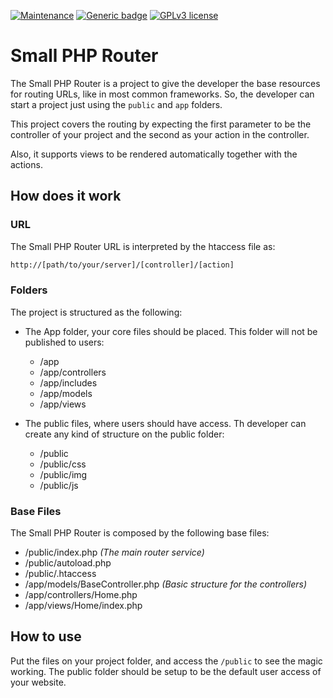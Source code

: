 [![Maintenance](https://img.shields.io/badge/Maintained%3F-no-red.svg)](https://bitbucket.org/lbesson/ansi-colors)
[![Generic badge](https://img.shields.io/badge/Status-Deprecated-orange.svg)](https://shields.io/)
[![GPLv3 license](https://img.shields.io/badge/License-GPLv3-blue.svg)](http://perso.crans.org/besson/LICENSE.html)

# Small PHP Router

The Small PHP Router is a project to give the developer the base resources for routing URLs, like in most common frameworks.
So, the developer can start a project just using the `public` and `app` folders.

This project covers the routing by expecting the first parameter to be the controller of your project and the second as your action in the controller.

Also, it supports views to be rendered automatically together with the actions.

## How does it work
### URL
The Small PHP Router URL is interpreted by the htaccess file as:
```html
http://[path/to/your/server]/[controller]/[action]
```

### Folders
The project is structured as the following:
* The App folder, your core files should be placed. This folder will not be published to users:
  * /app
  * /app/controllers
  * /app/includes
  * /app/models
  * /app/views

* The public files, where users should have access. Th developer can create any kind of structure on the public folder:  
  * /public
  * /public/css
  * /public/img
  * /public/js

### Base Files
The Small PHP Router is composed by the following base files:
* /public/index.php *(The main router service)*
* /public/autoload.php
* /public/.htaccess
* /app/models/BaseController.php *(Basic structure for the controllers)*
* /app/controllers/Home.php
* /app/views/Home/index.php

## How to use
Put the files on your project folder, and access the `/public` to see the magic working.
The public folder should be setup to be the default user access of your website.
